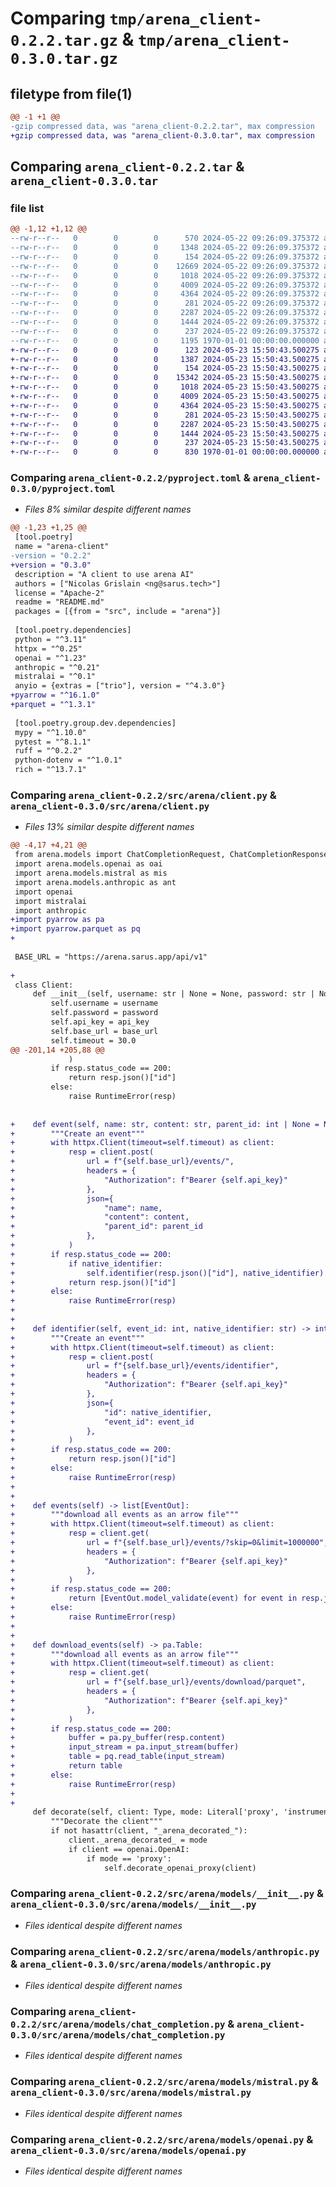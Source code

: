 # Comparing `tmp/arena_client-0.2.2.tar.gz` & `tmp/arena_client-0.3.0.tar.gz`

## filetype from file(1)

```diff
@@ -1 +1 @@
-gzip compressed data, was "arena_client-0.2.2.tar", max compression
+gzip compressed data, was "arena_client-0.3.0.tar", max compression
```

## Comparing `arena_client-0.2.2.tar` & `arena_client-0.3.0.tar`

### file list

```diff
@@ -1,12 +1,12 @@
--rw-r--r--   0        0        0      570 2024-05-22 09:26:09.375372 arena_client-0.2.2/README.md
--rw-r--r--   0        0        0     1348 2024-05-22 09:26:09.375372 arena_client-0.2.2/pyproject.toml
--rw-r--r--   0        0        0      154 2024-05-22 09:26:09.375372 arena_client-0.2.2/src/arena/__init__.py
--rw-r--r--   0        0        0    12669 2024-05-22 09:26:09.375372 arena_client-0.2.2/src/arena/client.py
--rw-r--r--   0        0        0     1018 2024-05-22 09:26:09.375372 arena_client-0.2.2/src/arena/models/__init__.py
--rw-r--r--   0        0        0     4009 2024-05-22 09:26:09.375372 arena_client-0.2.2/src/arena/models/anthropic.py
--rw-r--r--   0        0        0     4364 2024-05-22 09:26:09.375372 arena_client-0.2.2/src/arena/models/chat_completion.py
--rw-r--r--   0        0        0      281 2024-05-22 09:26:09.375372 arena_client-0.2.2/src/arena/models/evaluation.py
--rw-r--r--   0        0        0     2287 2024-05-22 09:26:09.375372 arena_client-0.2.2/src/arena/models/mistral.py
--rw-r--r--   0        0        0     1444 2024-05-22 09:26:09.375372 arena_client-0.2.2/src/arena/models/openai.py
--rw-r--r--   0        0        0      237 2024-05-22 09:26:09.375372 arena_client-0.2.2/src/arena/models/settings.py
--rw-r--r--   0        0        0     1195 1970-01-01 00:00:00.000000 arena_client-0.2.2/PKG-INFO
+-rw-r--r--   0        0        0      123 2024-05-23 15:50:43.500275 arena_client-0.3.0/README.md
+-rw-r--r--   0        0        0     1387 2024-05-23 15:50:43.500275 arena_client-0.3.0/pyproject.toml
+-rw-r--r--   0        0        0      154 2024-05-23 15:50:43.500275 arena_client-0.3.0/src/arena/__init__.py
+-rw-r--r--   0        0        0    15342 2024-05-23 15:50:43.500275 arena_client-0.3.0/src/arena/client.py
+-rw-r--r--   0        0        0     1018 2024-05-23 15:50:43.500275 arena_client-0.3.0/src/arena/models/__init__.py
+-rw-r--r--   0        0        0     4009 2024-05-23 15:50:43.500275 arena_client-0.3.0/src/arena/models/anthropic.py
+-rw-r--r--   0        0        0     4364 2024-05-23 15:50:43.500275 arena_client-0.3.0/src/arena/models/chat_completion.py
+-rw-r--r--   0        0        0      281 2024-05-23 15:50:43.500275 arena_client-0.3.0/src/arena/models/evaluation.py
+-rw-r--r--   0        0        0     2287 2024-05-23 15:50:43.500275 arena_client-0.3.0/src/arena/models/mistral.py
+-rw-r--r--   0        0        0     1444 2024-05-23 15:50:43.500275 arena_client-0.3.0/src/arena/models/openai.py
+-rw-r--r--   0        0        0      237 2024-05-23 15:50:43.500275 arena_client-0.3.0/src/arena/models/settings.py
+-rw-r--r--   0        0        0      830 1970-01-01 00:00:00.000000 arena_client-0.3.0/PKG-INFO
```

### Comparing `arena_client-0.2.2/pyproject.toml` & `arena_client-0.3.0/pyproject.toml`

 * *Files 8% similar despite different names*

```diff
@@ -1,23 +1,25 @@
 [tool.poetry]
 name = "arena-client"
-version = "0.2.2"
+version = "0.3.0"
 description = "A client to use arena AI"
 authors = ["Nicolas Grislain <ng@sarus.tech>"]
 license = "Apache-2"
 readme = "README.md"
 packages = [{from = "src", include = "arena"}]
 
 [tool.poetry.dependencies]
 python = "^3.11"
 httpx = "^0.25"
 openai = "^1.23"
 anthropic = "^0.21"
 mistralai = "^0.1"
 anyio = {extras = ["trio"], version = "^4.3.0"}
+pyarrow = "^16.1.0"
+parquet = "^1.3.1"
 
 [tool.poetry.group.dev.dependencies]
 mypy = "^1.10.0"
 pytest = "^8.1.1"
 ruff = "^0.2.2"
 python-dotenv = "^1.0.1"
 rich = "^13.7.1"
```

### Comparing `arena_client-0.2.2/src/arena/client.py` & `arena_client-0.3.0/src/arena/client.py`

 * *Files 13% similar despite different names*

```diff
@@ -4,17 +4,21 @@
 from arena.models import ChatCompletionRequest, ChatCompletionResponse, Evaluation, Score, LMConfig, EventOut, ChatCompletionRequestEventResponse
 import arena.models.openai as oai
 import arena.models.mistral as mis
 import arena.models.anthropic as ant
 import openai
 import mistralai
 import anthropic
+import pyarrow as pa
+import pyarrow.parquet as pq
+
 
 BASE_URL = "https://arena.sarus.app/api/v1"
 
+
 class Client:
     def __init__(self, username: str | None = None, password: str | None = None, api_key: str | None = None, base_url: str = BASE_URL):
         self.username = username
         self.password = password
         self.api_key = api_key
         self.base_url = base_url
         self.timeout = 30.0
@@ -201,14 +205,88 @@
             )
         if resp.status_code == 200:
             return resp.json()["id"]
         else:
             raise RuntimeError(resp)
     
 
+    def event(self, name: str, content: str, parent_id: int | None = None, native_identifier: str | None = None) -> int:
+        """Create an event"""
+        with httpx.Client(timeout=self.timeout) as client:
+            resp = client.post(
+                url = f"{self.base_url}/events/",
+                headers = {
+                    "Authorization": f"Bearer {self.api_key}"
+                },
+                json={
+                    "name": name,
+                    "content": content,
+                    "parent_id": parent_id
+                },
+            )
+        if resp.status_code == 200:
+            if native_identifier:
+                self.identifier(resp.json()["id"], native_identifier)
+            return resp.json()["id"]
+        else:
+            raise RuntimeError(resp)
+    
+
+    def identifier(self, event_id: int, native_identifier: str) -> int:
+        """Create an event"""
+        with httpx.Client(timeout=self.timeout) as client:
+            resp = client.post(
+                url = f"{self.base_url}/events/identifier",
+                headers = {
+                    "Authorization": f"Bearer {self.api_key}"
+                },
+                json={
+                    "id": native_identifier,
+                    "event_id": event_id
+                },
+            )
+        if resp.status_code == 200:
+            return resp.json()["id"]
+        else:
+            raise RuntimeError(resp)
+
+
+    def events(self) -> list[EventOut]:
+        """download all events as an arrow file"""
+        with httpx.Client(timeout=self.timeout) as client:
+            resp = client.get(
+                url = f"{self.base_url}/events/?skip=0&limit=1000000",
+                headers = {
+                    "Authorization": f"Bearer {self.api_key}"
+                },
+            )
+        if resp.status_code == 200:
+            return [EventOut.model_validate(event) for event in resp.json()["data"]]
+        else:
+            raise RuntimeError(resp)
+
+
+    def download_events(self) -> pa.Table:
+        """download all events as an arrow file"""
+        with httpx.Client(timeout=self.timeout) as client:
+            resp = client.get(
+                url = f"{self.base_url}/events/download/parquet",
+                headers = {
+                    "Authorization": f"Bearer {self.api_key}"
+                },
+            )
+        if resp.status_code == 200:
+            buffer = pa.py_buffer(resp.content)
+            input_stream = pa.input_stream(buffer)
+            table = pq.read_table(input_stream)
+            return table
+        else:
+            raise RuntimeError(resp)
+
+
     def decorate(self, client: Type, mode: Literal['proxy', 'instrument'] = 'proxy'):
         """Decorate the client"""
         if not hasattr(client, "_arena_decorated_"):
             client._arena_decorated_ = mode
             if client == openai.OpenAI:
                 if mode == 'proxy':
                     self.decorate_openai_proxy(client)
```

### Comparing `arena_client-0.2.2/src/arena/models/__init__.py` & `arena_client-0.3.0/src/arena/models/__init__.py`

 * *Files identical despite different names*

### Comparing `arena_client-0.2.2/src/arena/models/anthropic.py` & `arena_client-0.3.0/src/arena/models/anthropic.py`

 * *Files identical despite different names*

### Comparing `arena_client-0.2.2/src/arena/models/chat_completion.py` & `arena_client-0.3.0/src/arena/models/chat_completion.py`

 * *Files identical despite different names*

### Comparing `arena_client-0.2.2/src/arena/models/mistral.py` & `arena_client-0.3.0/src/arena/models/mistral.py`

 * *Files identical despite different names*

### Comparing `arena_client-0.2.2/src/arena/models/openai.py` & `arena_client-0.3.0/src/arena/models/openai.py`

 * *Files identical despite different names*

